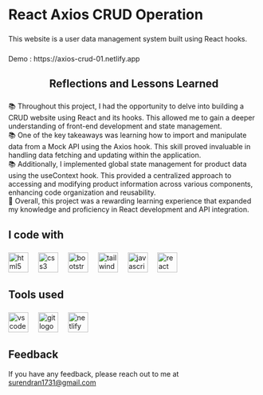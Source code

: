 # React Axios CRUD Operation 

###

<p align="left">This website is a user data management system built using React hooks. </p>

###

 <p align="1eft">Demo : https://axios-crud-01.netlify.app</p> 

###

<h2 align="center">Reflections and Lessons Learned</h2>

###

<p align="left">
      📚 Throughout this project, I had the opportunity to delve into building a CRUD website using React and its hooks. This allowed me to gain a deeper understanding of front-end development and state management.
  <br>📚 One of the key takeaways was learning how to import and manipulate data from a Mock API using the Axios hook. This skill proved invaluable in handling data fetching and updating within the application.
  <br>📚 Additionally, I implemented global state management for product data using the useContext hook. This provided a centralized approach to accessing and modifying product information across various components, enhancing code organization and reusability.
  <br>🚀 Overall, this project was a rewarding learning experience that expanded my knowledge and proficiency in React development and API integration.
</p>

###

<h2 align="left">I code with</h2>

###

<div align="left">
  <img src="https://cdn.jsdelivr.net/gh/devicons/devicon/icons/html5/html5-original.svg" height="40" alt="html5 logo"  />
  <img width="12" />
  <img src="https://cdn.jsdelivr.net/gh/devicons/devicon/icons/css3/css3-original.svg" height="40" alt="css3 logo"  />
  <img width="12" />
  <img src="https://cdn.jsdelivr.net/gh/devicons/devicon/icons/bootstrap/bootstrap-original.svg" height="40" alt="bootstrap logo"  />
  <img width="12" / >
  <img src="https://cdn.simpleicons.org/tailwindcss/06B6D4" height="40" alt="tailwindcss logo">
  <img width="12" />
  <img src="https://cdn.jsdelivr.net/gh/devicons/devicon/icons/javascript/javascript-original.svg" height="40" alt="javascript logo"  />
  <img width="12" />
  <img src="https://skillicons.dev/icons?i=react" height="40" alt="react logo"  />
</div>

###

<h2 align="left">Tools used</h2>

###

<div align="left">
  <img src="https://cdn.simpleicons.org/visualstudiocode/007ACC" height="40" alt="vscode logo"  />
  <img width="12" />
  <img src="https://cdn.simpleicons.org/git/F05032" height="40" alt="git logo"  />
  <img width="12" />
  <img src="https://cdn.simpleicons.org/netlify/00C7B7" height="40" alt="netlify logo"  />
</div>
 
 
## Feedback

If you have any feedback, please reach out to me at surendran1731@gmail.com

